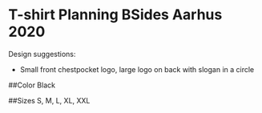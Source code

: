 # T-shirt Planning BSides Aarhus 2020

Design suggestions:
* Small front chestpocket logo, large logo on back with slogan in a circle

##Color
Black  

##Sizes
S, M, L, XL, XXL
